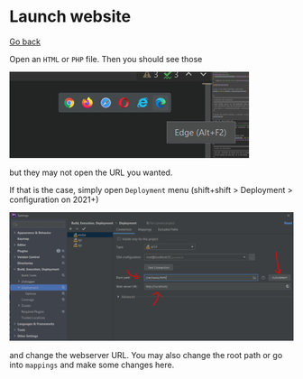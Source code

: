 # Launch website

[Go back](..#phpstorm)

Open an ``HTML`` or `PHP` file. Then you should
see those

![start](open1.png)

but they may not open the URL you wanted.

If that is the case, simply open ``Deployment`` menu
(shift+shift > Deployment > configuration on 2021+)

![start](open2.png)

and change the webserver URL. You may also change the
root path or go into ``mappings`` and make some changes
here.